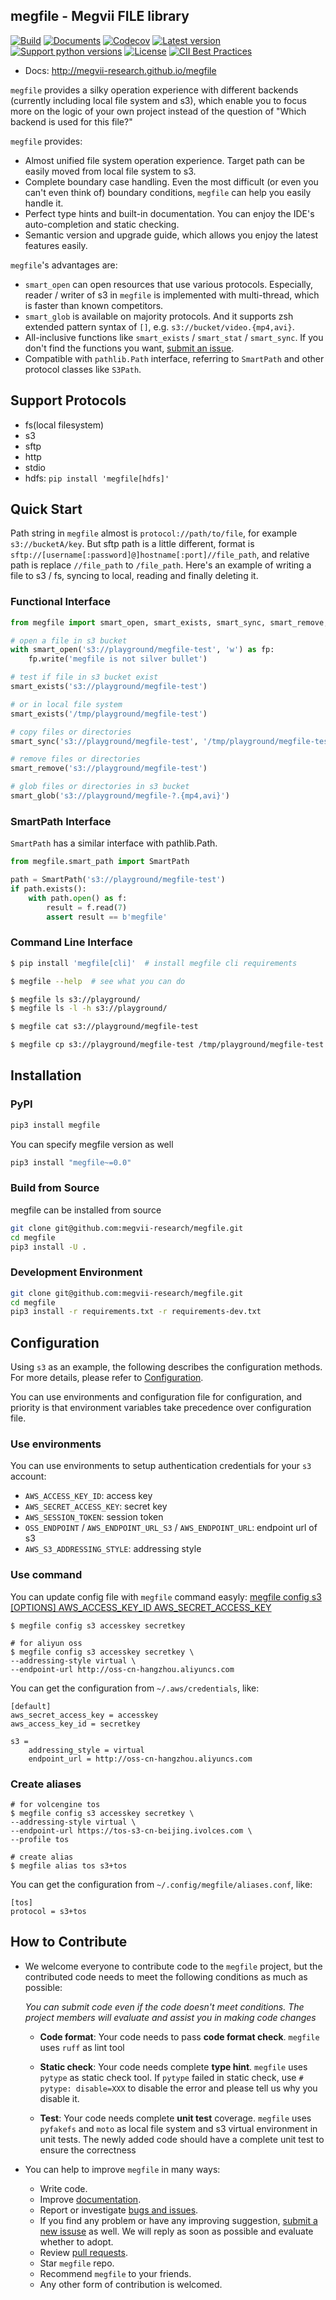 megfile - Megvii FILE library
---

[![Build](https://github.com/megvii-research/megfile/actions/workflows/run-tests.yml/badge.svg?branch=main)](https://github.com/megvii-research/megfile/actions/workflows/run-tests.yml)
[![Documents](https://github.com/megvii-research/megfile/actions/workflows/publish-docs.yml/badge.svg)](https://github.com/megvii-research/megfile/actions/workflows/publish-docs.yml)
[![Codecov](https://img.shields.io/codecov/c/gh/megvii-research/megfile)](https://app.codecov.io/gh/megvii-research/megfile/)
[![Latest version](https://img.shields.io/pypi/v/megfile.svg)](https://pypi.org/project/megfile/)
[![Support python versions](https://img.shields.io/pypi/pyversions/megfile.svg)](https://pypi.org/project/megfile/)
[![License](https://img.shields.io/pypi/l/megfile.svg)](https://github.com/megvii-research/megfile/blob/master/LICENSE)
[![CII Best Practices](https://bestpractices.coreinfrastructure.org/projects/5233/badge)](https://bestpractices.coreinfrastructure.org/projects/5233)

* Docs: http://megvii-research.github.io/megfile

`megfile` provides a silky operation experience with different backends (currently including local file system and s3), which enable you to focus more on the logic of your own project instead of the question of "Which backend is used for this file?"

`megfile` provides:

* Almost unified file system operation experience. Target path can be easily moved from local file system to s3.
* Complete boundary case handling. Even the most difficult (or even you can't even think of) boundary conditions, `megfile` can help you easily handle it.
* Perfect type hints and built-in documentation. You can enjoy the IDE's auto-completion and static checking.
* Semantic version and upgrade guide, which allows you enjoy the latest features easily.

`megfile`'s advantages are:

* `smart_open` can open resources that use various protocols. Especially, reader / writer of s3 in `megfile` is implemented with multi-thread, which is faster than known competitors.
* `smart_glob` is available on majority protocols. And it supports zsh extended pattern syntax of `[]`, e.g. `s3://bucket/video.{mp4,avi}`.
* All-inclusive functions like `smart_exists` / `smart_stat` / `smart_sync`. If you don't find the functions you want, [submit an issue](https://github.com/megvii-research/megfile/issues).
* Compatible with `pathlib.Path` interface, referring to `SmartPath` and other protocol classes like `S3Path`.

## Support Protocols
- fs(local filesystem)
- s3
- sftp
- http
- stdio
- hdfs: `pip install 'megfile[hdfs]'`

## Quick Start

Path string in `megfile` almost is `protocol://path/to/file`, for example `s3://bucketA/key`. But sftp path is a little different, format is `sftp://[username[:password]@]hostname[:port]//file_path`, and relative path is replace `//file_path` to `/file_path`.
Here's an example of writing a file to s3 / fs, syncing to local, reading and finally deleting it.

### Functional Interface
```python
from megfile import smart_open, smart_exists, smart_sync, smart_remove, smart_glob

# open a file in s3 bucket
with smart_open('s3://playground/megfile-test', 'w') as fp:
    fp.write('megfile is not silver bullet')

# test if file in s3 bucket exist
smart_exists('s3://playground/megfile-test')

# or in local file system
smart_exists('/tmp/playground/megfile-test')

# copy files or directories
smart_sync('s3://playground/megfile-test', '/tmp/playground/megfile-test')

# remove files or directories
smart_remove('s3://playground/megfile-test')

# glob files or directories in s3 bucket
smart_glob('s3://playground/megfile-?.{mp4,avi}')
```

### SmartPath Interface

`SmartPath` has a similar interface with pathlib.Path.

```python
from megfile.smart_path import SmartPath

path = SmartPath('s3://playground/megfile-test')
if path.exists():
    with path.open() as f:
        result = f.read(7)
        assert result == b'megfile'
```

### Command Line Interface
```bash
$ pip install 'megfile[cli]'  # install megfile cli requirements

$ megfile --help  # see what you can do

$ megfile ls s3://playground/
$ megfile ls -l -h s3://playground/

$ megfile cat s3://playground/megfile-test

$ megfile cp s3://playground/megfile-test /tmp/playground/megfile-test
```

## Installation

### PyPI

```bash
pip3 install megfile
```

You can specify megfile version as well
```bash
pip3 install "megfile~=0.0"
```

### Build from Source

megfile can be installed from source
```bash
git clone git@github.com:megvii-research/megfile.git
cd megfile
pip3 install -U .
```

### Development Environment

```bash
git clone git@github.com:megvii-research/megfile.git
cd megfile
pip3 install -r requirements.txt -r requirements-dev.txt
```

## Configuration

Using `s3` as an example, the following describes the configuration methods. For more details, please refer to [Configuration](https://megvii-research.github.io/megfile/configuration.html).

You can use environments and configuration file for configuration, and priority is that environment variables take precedence over configuration file.

### Use environments
You can use environments to setup authentication credentials for your `s3` account:
- `AWS_ACCESS_KEY_ID`: access key
- `AWS_SECRET_ACCESS_KEY`: secret key
- `AWS_SESSION_TOKEN`: session token
- `OSS_ENDPOINT` / `AWS_ENDPOINT_URL_S3` / `AWS_ENDPOINT_URL`: endpoint url of s3
- `AWS_S3_ADDRESSING_STYLE`: addressing style

### Use command
You can update config file with `megfile` command easyly:
[megfile config s3 [OPTIONS] AWS_ACCESS_KEY_ID AWS_SECRET_ACCESS_KEY](https://megvii-research.github.io/megfile/cli.html#megfile-config-s3) 

```
$ megfile config s3 accesskey secretkey

# for aliyun oss
$ megfile config s3 accesskey secretkey \
--addressing-style virtual \
--endpoint-url http://oss-cn-hangzhou.aliyuncs.com
```

You can get the configuration from `~/.aws/credentials`, like:
```
[default]
aws_secret_access_key = accesskey
aws_access_key_id = secretkey

s3 =
    addressing_style = virtual
    endpoint_url = http://oss-cn-hangzhou.aliyuncs.com
```

### Create aliases
```
# for volcengine tos
$ megfile config s3 accesskey secretkey \
--addressing-style virtual \
--endpoint-url https://tos-s3-cn-beijing.ivolces.com \
--profile tos

# create alias
$ megfile alias tos s3+tos
```

You can get the configuration from `~/.config/megfile/aliases.conf`, like:
```
[tos]
protocol = s3+tos
```


## How to Contribute
* We welcome everyone to contribute code to the `megfile` project, but the contributed code needs to meet the following conditions as much as possible:

    *You can submit code even if the code doesn't meet conditions. The project members will evaluate and assist you in making code changes*

    * **Code format**: Your code needs to pass **code format check**. `megfile` uses `ruff` as lint tool
    * **Static check**: Your code needs complete **type hint**. `megfile` uses `pytype` as static check tool. If `pytype` failed in static check, use `# pytype: disable=XXX` to disable the error and please tell us why you disable it.

    * **Test**: Your code needs complete **unit test** coverage. `megfile` uses `pyfakefs` and `moto` as local file system and s3 virtual environment in unit tests. The newly added code should have a complete unit test to ensure the correctness

* You can help to improve `megfile` in many ways:
    * Write code.
    * Improve [documentation](https://github.com/megvii-research/megfile/blob/main/docs).
    * Report or investigate [bugs and issues](https://github.com/megvii-research/megfile/issues).
    * If you find any problem or have any improving suggestion, [submit a new issuse](https://github.com/megvii-research/megfile/issues) as well. We will reply as soon as possible and evaluate whether to adopt.
    * Review [pull requests](https://github.com/megvii-research/megfile/pulls).
    * Star `megfile` repo.
    * Recommend `megfile` to your friends.
    * Any other form of contribution is welcomed.
